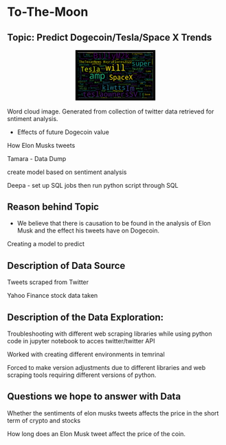 # To-The-Moon

## Topic: Predict Dogecoin/Tesla/Space X Trends

<p align="center"> <img style="border:5px solid black;" src = "Images/wordcloud.png" width ="35%" "> </p>  

Word cloud image. Generated from collection of twitter data retrieved for sntiment analysis.


* Effects of future Dogecoin value 

How Elon Musks tweets 

Tamara - Data Dump

create model based on sentiment analysis 

Deepa - set up SQL jobs then run python script through SQL

## Reason behind Topic

* We believe that there is causation to be found in the analysis of Elon Musk and the effect his tweets have on Dogecoin.

Creating a model to predict 

## Description of Data Source

Tweets scraped from Twitter

Yahoo Finance stock data taken

## Description of the Data Exploration:
  
Troubleshooting with different web scraping libraries while using python code in jupyter notebook to acces twitter/twitter API

Worked with creating different environments in temrinal 
  
Forced to make version adjustments due to different libraries and web scraping tools requiring different versions of python.
  
## Questions we hope to answer with Data

Whether the sentiments of elon musks tweets affects the price in the short term of crypto and stocks 

How long does an Elon Musk tweet affect the price of the coin.








